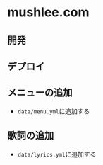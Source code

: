 mushlee.com
===========

開発
----

デプロイ
--------

メニューの追加
--------------

* `data/menu.yml`に追加する


歌詞の追加
----------

* `data/lyrics.yml`に追加する

